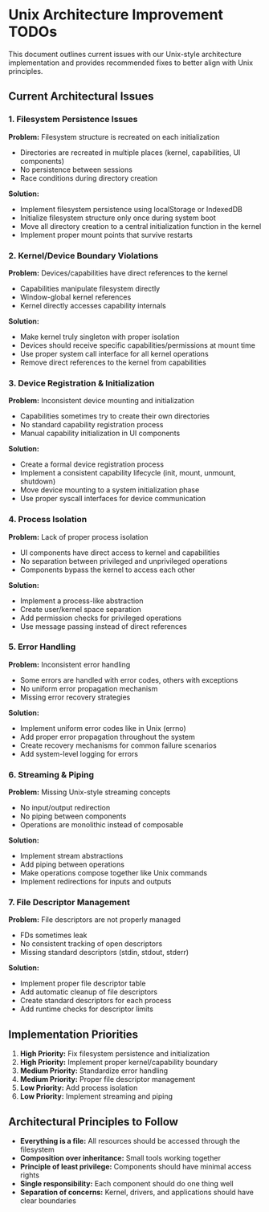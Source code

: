 # Unix Architecture Improvement TODOs

This document outlines current issues with our Unix-style architecture implementation and provides recommended fixes to better align with Unix principles.

## Current Architectural Issues

### 1. Filesystem Persistence Issues

**Problem:** Filesystem structure is recreated on each initialization
- Directories are recreated in multiple places (kernel, capabilities, UI components)
- No persistence between sessions
- Race conditions during directory creation

**Solution:**
- Implement filesystem persistence using localStorage or IndexedDB
- Initialize filesystem structure only once during system boot
- Move all directory creation to a central initialization function in the kernel
- Implement proper mount points that survive restarts

### 2. Kernel/Device Boundary Violations

**Problem:** Devices/capabilities have direct references to the kernel
- Capabilities manipulate filesystem directly
- Window-global kernel references
- Kernel directly accesses capability internals

**Solution:**
- Make kernel truly singleton with proper isolation
- Devices should receive specific capabilities/permissions at mount time
- Use proper system call interface for all kernel operations
- Remove direct references to the kernel from capabilities

### 3. Device Registration & Initialization

**Problem:** Inconsistent device mounting and initialization
- Capabilities sometimes try to create their own directories
- No standard capability registration process
- Manual capability initialization in UI components

**Solution:**
- Create a formal device registration process
- Implement a consistent capability lifecycle (init, mount, unmount, shutdown)
- Move device mounting to a system initialization phase
- Use proper syscall interfaces for device communication

### 4. Process Isolation

**Problem:** Lack of proper process isolation
- UI components have direct access to kernel and capabilities
- No separation between privileged and unprivileged operations
- Components bypass the kernel to access each other

**Solution:**
- Implement a process-like abstraction
- Create user/kernel space separation
- Add permission checks for privileged operations
- Use message passing instead of direct references

### 5. Error Handling

**Problem:** Inconsistent error handling
- Some errors are handled with error codes, others with exceptions
- No uniform error propagation mechanism
- Missing error recovery strategies

**Solution:**
- Implement uniform error codes like in Unix (errno)
- Add proper error propagation throughout the system
- Create recovery mechanisms for common failure scenarios
- Add system-level logging for errors

### 6. Streaming & Piping

**Problem:** Missing Unix-style streaming concepts
- No input/output redirection
- No piping between components
- Operations are monolithic instead of composable

**Solution:**
- Implement stream abstractions
- Add piping between operations
- Make operations compose together like Unix commands
- Implement redirections for inputs and outputs

### 7. File Descriptor Management

**Problem:** File descriptors are not properly managed
- FDs sometimes leak
- No consistent tracking of open descriptors
- Missing standard descriptors (stdin, stdout, stderr)

**Solution:**
- Implement proper file descriptor table
- Add automatic cleanup of file descriptors
- Create standard descriptors for each process
- Add runtime checks for descriptor limits

## Implementation Priorities

1. **High Priority:** Fix filesystem persistence and initialization
2. **High Priority:** Implement proper kernel/capability boundary
3. **Medium Priority:** Standardize error handling
4. **Medium Priority:** Proper file descriptor management
5. **Low Priority:** Add process isolation
6. **Low Priority:** Implement streaming and piping

## Architectural Principles to Follow

- **Everything is a file:** All resources should be accessed through the filesystem
- **Composition over inheritance:** Small tools working together
- **Principle of least privilege:** Components should have minimal access rights
- **Single responsibility:** Each component should do one thing well
- **Separation of concerns:** Kernel, drivers, and applications should have clear boundaries